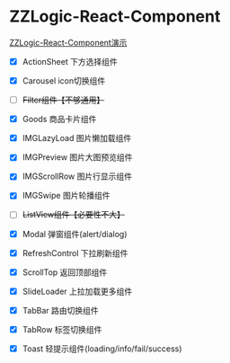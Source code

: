 # ZZLogic-React-Component

[ZZLogic-React-Component演示](https://coderwin.github.io/ZZLogic-React-Component/)

* [x] ActionSheet 下方选择组件
* [x] Carousel icon切换组件
* [ ] ~~Filter组件【不够通用】~~
* [x] Goods 商品卡片组件
* [x] IMGLazyLoad 图片懒加载组件
* [x] IMGPreview 图片大图预览组件
* [x] IMGScrollRow 图片行显示组件
* [x] IMGSwipe 图片轮播组件
* [ ] ~~ListView组件【必要性不大】~~
* [x] Modal 弹窗组件(alert/dialog)
* [x] RefreshControl 下拉刷新组件
* [x] ScrollTop 返回顶部组件
* [x] SlideLoader 上拉加载更多组件
* [x] TabBar 路由切换组件
* [x] TabRow 标签切换组件
* [x] Toast 轻提示组件(loading/info/fail/success)

